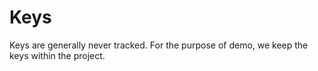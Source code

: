 # Keys
Keys are generally never tracked. For the purpose of demo, we keep the keys within the project.
